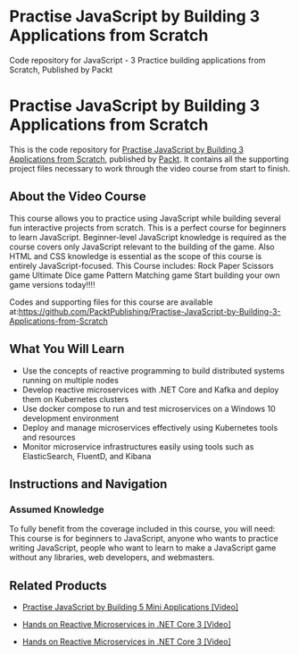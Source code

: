 # Practise JavaScript by Building 3 Applications from Scratch
Code repository for JavaScript - 3 Practice building applications from Scratch, Published by Packt
# Practise JavaScript by Building 3 Applications from Scratch
This is the code repository for [Practise JavaScript by Building 3 Applications from Scratch](https://www.packtpub.com/application-development/hands-reactive-microservices-net-core-3-video?utm_source=github&utm_medium=repository&utm_campaign=9781789952957), published by [Packt](https://www.packtpub.com/?utm_source=github). It contains all the supporting project files necessary to work through the video course from start to finish.
## About the Video Course
This course allows you to practice using JavaScript while building several fun interactive projects from scratch. This is a perfect course for beginners to learn JavaScript. Beginner-level JavaScript knowledge is required as the course covers only JavaScript relevant to the building of the game. Also HTML and CSS knowledge is essential as the scope of this course is entirely JavaScript-focused.
This Course includes:
Rock Paper Scissors game
Ultimate Dice game
Pattern Matching game
Start building your own game versions today!!!!

Codes and supporting files for this course are available at:https://github.com/PacktPublishing/Practise-JavaScript-by-Building-3-Applications-from-Scratch

<H2>What You Will Learn</H2>
<DIV class=book-info-will-learn-text>
<UL>
<LI>Use the concepts of reactive programming to build distributed systems running on multiple nodes 
<LI>Develop reactive microservices with .NET Core and Kafka and deploy them on Kubernetes clusters 
<LI>Use docker compose to run and test microservices on a Windows 10 development environment 
<LI>Deploy and manage microservices effectively using Kubernetes tools and resources 
<LI>Monitor microservice infrastructures easily using tools such as ElasticSearch, FluentD, and Kibana </LI></UL></DIV>

## Instructions and Navigation
### Assumed Knowledge
To fully benefit from the coverage included in this course, you will need:<br/>
This course is for beginners to JavaScript, anyone who wants to practice writing JavaScript, people who want to learn to make a JavaScript game without any libraries, web developers, and webmasters.

   

## Related Products
* [Practise JavaScript by Building 5 Mini Applications [Video]](https://www.packtpub.com/application-development/hands-reactive-microservices-net-core-3-video?utm_source=github&utm_medium=repository&utm_campaign=9781789952957)

* [Hands on Reactive Microservices in .NET Core 3 [Video]](https://www.packtpub.com/application-development/hands-reactive-microservices-net-core-3-video?utm_source=github&utm_medium=repository&utm_campaign=9781789952957)

* [Hands on Reactive Microservices in .NET Core 3 [Video]](https://www.packtpub.com/application-development/hands-reactive-microservices-net-core-3-video?utm_source=github&utm_medium=repository&utm_campaign=9781789952957)

